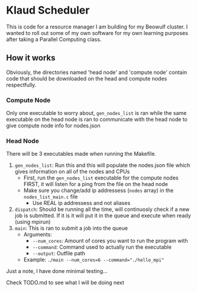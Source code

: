 # Klaud Scheduler

This is code for a resource manager I am building for my Beowulf cluster. I wanted to roll out some of my own software for my own learning purposes after taking a Parallel Computing class.

## How it works

Obviously, the directories named 'head node' and 'compute node' contain code that should be downloaded on the head and compute nodes respectfully.

### Compute Node

Only one executable to worry about, ```gen_nodes_list``` is ran while the same executable on the head node is ran to communicate with the head node to give compute node info for nodes.json

### Head Node

There will be 3 executables made when running the Makefile.
1. ```gen_nodes_list```: Run this and this will populate the nodes.json file which gives information on all of the nodes and CPUs
	- First, run the ```gen_nodes_list``` executable for the compute nodes FIRST, it will listen for a ping from the file on the head node
	- Make sure you change/add ip addressess (```nodes``` array) in the ```nodes_list_main.c``` file
		- Use REAL ip addressess and not aliases
2. ```dispatch```: Should be running all the time, will continuosly check if a new job is submitted. If it is it will put it in the queue and execute when ready (using mpirun)
3. ```main```: This is ran to submit a job into the queue
	- Arguments:
		- ```--num_cores```: Amount of cores you want to run the program with
		- ```--command```: Command used to actually run the executable
		- ```--output```: Outfile path
	- Example: ```./main --num_cores=6 --command="./hello_mpi"```

Just a note, I have done minimal testing...

Check TODO.md to see what I will be doing next
